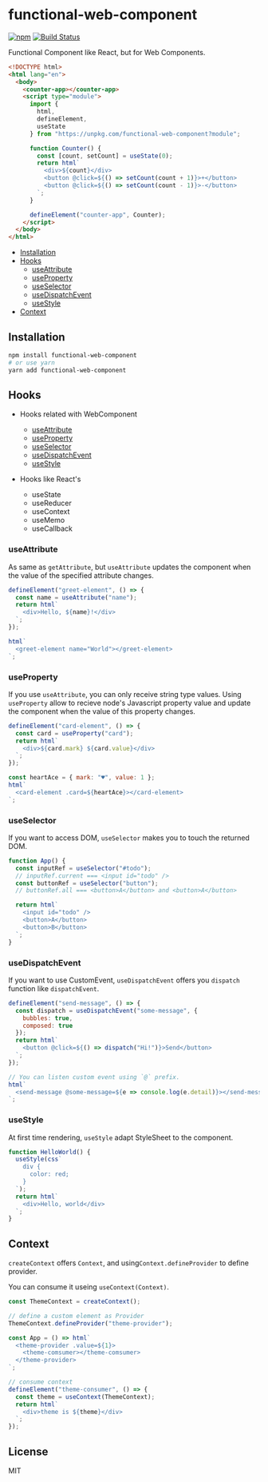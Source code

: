 # functional-web-component

[![npm](https://img.shields.io/npm/v/functional-web-component.svg)](https://www.npmjs.com/package/functional-web-component)
[![Build Status](https://travis-ci.com/wtnbass/functional-web-component.svg?branch=master)](https://travis-ci.com/wtnbass/functional-web-component)

Functional Component like React, but for Web Components.

```html
<!DOCTYPE html>
<html lang="en">
  <body>
    <counter-app></counter-app>
    <script type="module">
      import {
        html,
        defineElement,
        useState
      } from "https://unpkg.com/functional-web-component?module";

      function Counter() {
        const [count, setCount] = useState(0);
        return html`
          <div>${count}</div>
          <button @click=${() => setCount(count + 1)}>+</button>
          <button @click=${() => setCount(count - 1)}>-</button>
        `;
      }

      defineElement("counter-app", Counter);
    </script>
  </body>
</html>
```

- [Installation](#Installation)
- [Hooks](#Hooks)
  - [useAttribute](#useAttribute)
  - [useProperty](#useProperty)
  - [useSelector](#useSelector)
  - [useDispatchEvent](#useDispatchEvent)
  - [useStyle](#useStyle)
- [Context](#Context)

## Installation

```sh
npm install functional-web-component
# or use yarn
yarn add functional-web-component
```

## Hooks

- Hooks related with WebComponent

  - [useAttribute](#useAttribute)
  - [useProperty](#useProperty)
  - [useSelector](#useSelector)
  - [useDispatchEvent](#useDispatchEvent)
  - [useStyle](#useStyle)

- Hooks like React's
  - useState
  - useReducer
  - useContext
  - useMemo
  - useCallback

### useAttribute

As same as `getAttribute`, but `useAttribute` updates the component when the value of the specified attribute changes.

```js
defineElement("greet-element", () => {
  const name = useAttribute("name");
  return html`
    <div>Hello, ${name}!</div>
  `;
});

html`
  <greet-element name="World"></greet-element>
`;
```

### useProperty

If you use `useAttribute`, you can only receive string type values.
Using `useProperty` allow to recieve node's Javascript property value and update the component when the value of this property changes.

```js
defineElement("card-element", () => {
  const card = useProperty("card");
  return html`
    <div>${card.mark} ${card.value}</div>
  `;
});

const heartAce = { mark: "♥", value: 1 };
html`
  <card-element .card=${heartAce}></card-element>
`;
```

### useSelector

If you want to access DOM, `useSelector` makes you to touch the returned DOM.

```js
function App() {
  const inputRef = useSelector("#todo");
  // inputRef.current === <input id="todo" />
  const buttonRef = useSelector("button");
  // buttonRef.all === <button>A</button> and <button>A</button>

  return html`
    <input id="todo" />
    <button>A</button>
    <button>B</button>
  `;
}
```

### useDispatchEvent

If you want to use CustomEvent, `useDispatchEvent` offers you `dispatch` function like `dispatchEvent`.

```js
defineElement("send-message", () => {
  const dispatch = useDispatchEvent("some-message", {
    bubbles: true,
    composed: true
  });
  return html`
    <button @click=${() => dispatch("Hi!")}>Send</button>
  `;
});

// You can listen custom event using `@` prefix.
html`
  <send-message @some-message=${e => console.log(e.detail)}></send-message>
`;
```

### useStyle

At first time rendering, `useStyle` adapt StyleSheet to the component.

```js
function HelloWorld() {
  useStyle(css`
    div {
      color: red;
    }
  `);
  return html`
    <div>Hello, world</div>
  `;
}
```

## Context

`createContext` offers `Context`, and using`Context.defineProvider` to define provider.

You can consume it useing `useContext(Context)`.

```js
const ThemeContext = createContext();

// define a custom element as Provider
ThemeContext.defineProvider("theme-provider");

const App = () => html`
  <theme-provider .value=${1}>
    <theme-comsumer></theme-comsumer>
  </theme-provider>
`;

// consume context
defineElement("theme-consumer", () => {
  const theme = useContext(ThemeContext);
  return html`
    <div>theme is ${theme}</div>
  `;
});
```

## License

MIT
